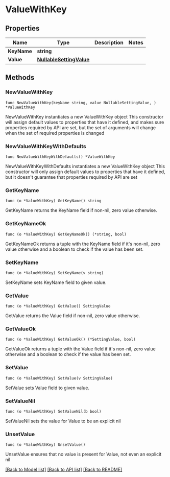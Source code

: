 # ValueWithKey

## Properties

Name | Type | Description | Notes
------------ | ------------- | ------------- | -------------
**KeyName** | **string** |  | 
**Value** | [**NullableSettingValue**](SettingValue.md) |  | 

## Methods

### NewValueWithKey

`func NewValueWithKey(keyName string, value NullableSettingValue, ) *ValueWithKey`

NewValueWithKey instantiates a new ValueWithKey object
This constructor will assign default values to properties that have it defined,
and makes sure properties required by API are set, but the set of arguments
will change when the set of required properties is changed

### NewValueWithKeyWithDefaults

`func NewValueWithKeyWithDefaults() *ValueWithKey`

NewValueWithKeyWithDefaults instantiates a new ValueWithKey object
This constructor will only assign default values to properties that have it defined,
but it doesn't guarantee that properties required by API are set

### GetKeyName

`func (o *ValueWithKey) GetKeyName() string`

GetKeyName returns the KeyName field if non-nil, zero value otherwise.

### GetKeyNameOk

`func (o *ValueWithKey) GetKeyNameOk() (*string, bool)`

GetKeyNameOk returns a tuple with the KeyName field if it's non-nil, zero value otherwise
and a boolean to check if the value has been set.

### SetKeyName

`func (o *ValueWithKey) SetKeyName(v string)`

SetKeyName sets KeyName field to given value.


### GetValue

`func (o *ValueWithKey) GetValue() SettingValue`

GetValue returns the Value field if non-nil, zero value otherwise.

### GetValueOk

`func (o *ValueWithKey) GetValueOk() (*SettingValue, bool)`

GetValueOk returns a tuple with the Value field if it's non-nil, zero value otherwise
and a boolean to check if the value has been set.

### SetValue

`func (o *ValueWithKey) SetValue(v SettingValue)`

SetValue sets Value field to given value.


### SetValueNil

`func (o *ValueWithKey) SetValueNil(b bool)`

 SetValueNil sets the value for Value to be an explicit nil

### UnsetValue
`func (o *ValueWithKey) UnsetValue()`

UnsetValue ensures that no value is present for Value, not even an explicit nil

[[Back to Model list]](../README.md#documentation-for-models) [[Back to API list]](../README.md#documentation-for-api-endpoints) [[Back to README]](../README.md)


